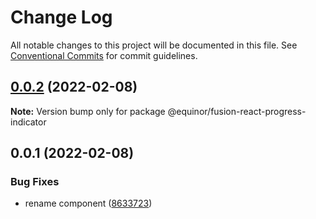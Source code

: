# Change Log

All notable changes to this project will be documented in this file.
See [Conventional Commits](https://conventionalcommits.org) for commit guidelines.

## [0.0.2](https://github.com/equinor/fusion-react-components/compare/@equinor/fusion-react-progress-indicator@0.0.1...@equinor/fusion-react-progress-indicator@0.0.2) (2022-02-08)

**Note:** Version bump only for package @equinor/fusion-react-progress-indicator





## 0.0.1 (2022-02-08)


### Bug Fixes

* rename component ([8633723](https://github.com/equinor/fusion-react-components/commit/8633723df3d3a6d12acfa1d3a2da1cb1a5d6de71))
